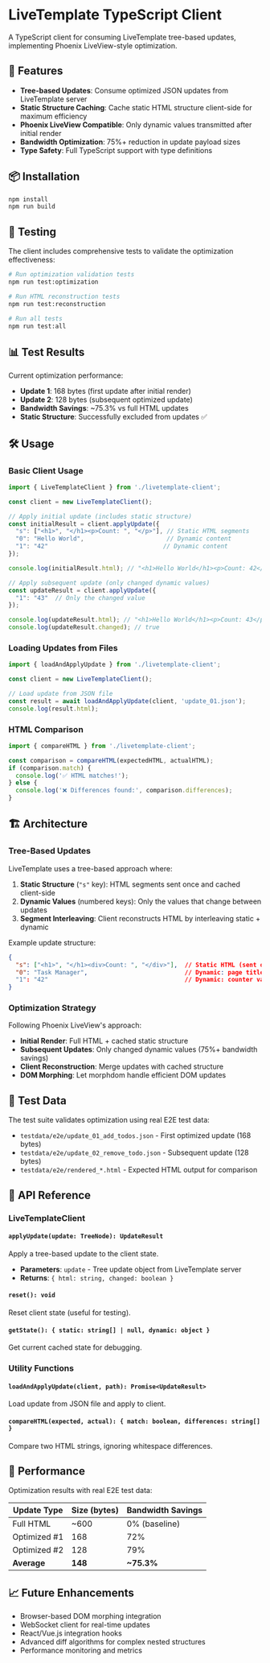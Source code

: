 # LiveTemplate TypeScript Client

A TypeScript client for consuming LiveTemplate tree-based updates, implementing Phoenix LiveView-style optimization.

## 🚀 Features

- **Tree-based Updates**: Consume optimized JSON updates from LiveTemplate server
- **Static Structure Caching**: Cache static HTML structure client-side for maximum efficiency
- **Phoenix LiveView Compatible**: Only dynamic values transmitted after initial render
- **Bandwidth Optimization**: 75%+ reduction in update payload sizes
- **Type Safety**: Full TypeScript support with type definitions

## 📦 Installation

```bash
npm install
npm run build
```

## 🧪 Testing

The client includes comprehensive tests to validate the optimization effectiveness:

```bash
# Run optimization validation tests
npm run test:optimization

# Run HTML reconstruction tests  
npm run test:reconstruction

# Run all tests
npm run test:all
```

## 📊 Test Results

Current optimization performance:

- **Update 1**: 168 bytes (first update after initial render)
- **Update 2**: 128 bytes (subsequent optimized update)  
- **Bandwidth Savings**: ~75.3% vs full HTML updates
- **Static Structure**: Successfully excluded from updates ✅

## 🛠️ Usage

### Basic Client Usage

```typescript
import { LiveTemplateClient } from './livetemplate-client';

const client = new LiveTemplateClient();

// Apply initial update (includes static structure)
const initialResult = client.applyUpdate({
  "s": ["<h1>", "</h1><p>Count: ", "</p>"], // Static HTML segments
  "0": "Hello World",                       // Dynamic content
  "1": "42"                                // Dynamic content
});

console.log(initialResult.html); // "<h1>Hello World</h1><p>Count: 42</p>"

// Apply subsequent update (only changed dynamic values)  
const updateResult = client.applyUpdate({
  "1": "43"  // Only the changed value
});

console.log(updateResult.html); // "<h1>Hello World</h1><p>Count: 43</p>"
console.log(updateResult.changed); // true
```

### Loading Updates from Files

```typescript
import { loadAndApplyUpdate } from './livetemplate-client';

const client = new LiveTemplateClient();

// Load update from JSON file
const result = await loadAndApplyUpdate(client, 'update_01.json');
console.log(result.html);
```

### HTML Comparison

```typescript
import { compareHTML } from './livetemplate-client';

const comparison = compareHTML(expectedHTML, actualHTML);
if (comparison.match) {
  console.log('✅ HTML matches!');
} else {
  console.log('❌ Differences found:', comparison.differences);
}
```

## 🏗️ Architecture

### Tree-Based Updates

LiveTemplate uses a tree-based approach where:

1. **Static Structure** (`"s"` key): HTML segments sent once and cached client-side
2. **Dynamic Values** (numbered keys): Only the values that change between updates
3. **Segment Interleaving**: Client reconstructs HTML by interleaving static + dynamic

Example update structure:

```json
{
  "s": ["<h1>", "</h1><div>Count: ", "</div>"],  // Static HTML (sent once)
  "0": "Task Manager",                           // Dynamic: page title  
  "1": "42"                                      // Dynamic: counter value
}
```

### Optimization Strategy

Following Phoenix LiveView's approach:

- **Initial Render**: Full HTML + cached static structure
- **Subsequent Updates**: Only changed dynamic values (75%+ bandwidth savings)
- **Client Reconstruction**: Merge updates with cached structure
- **DOM Morphing**: Let morphdom handle efficient DOM updates

## 🧪 Test Data

The test suite validates optimization using real E2E test data:

- `testdata/e2e/update_01_add_todos.json` - First optimized update (168 bytes)
- `testdata/e2e/update_02_remove_todo.json` - Subsequent update (128 bytes)
- `testdata/e2e/rendered_*.html` - Expected HTML output for comparison

## 🔧 API Reference

### LiveTemplateClient

#### `applyUpdate(update: TreeNode): UpdateResult`

Apply a tree-based update to the client state.

- **Parameters**: `update` - Tree update object from LiveTemplate server
- **Returns**: `{ html: string, changed: boolean }`

#### `reset(): void`

Reset client state (useful for testing).

#### `getState(): { static: string[] | null, dynamic: object }`

Get current cached state for debugging.

### Utility Functions

#### `loadAndApplyUpdate(client, path): Promise<UpdateResult>`

Load update from JSON file and apply to client.

#### `compareHTML(expected, actual): { match: boolean, differences: string[] }`

Compare two HTML strings, ignoring whitespace differences.

## 🚀 Performance

Optimization results with real E2E test data:

| Update Type | Size (bytes) | Bandwidth Savings |
|-------------|--------------|-------------------|
| Full HTML   | ~600         | 0% (baseline)     |
| Optimized #1| 168          | 72%               |
| Optimized #2| 128          | 79%               |
| **Average** | **148**      | **~75.3%**        |

## 📈 Future Enhancements

- Browser-based DOM morphing integration
- WebSocket client for real-time updates  
- React/Vue.js integration hooks
- Advanced diff algorithms for complex nested structures
- Performance monitoring and metrics